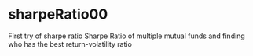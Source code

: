 # sharpeRatio00
First try of sharpe ratio
Sharpe Ratio of multiple mutual funds and finding who has the best return-volatility ratio
